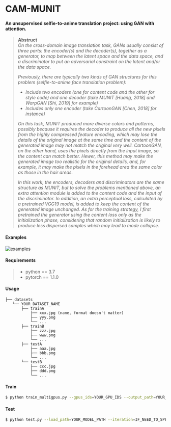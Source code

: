 # CAM-MUNIT
#### An unsupervised selfie-to-anime translation project: using GAN with attention.

> **Abstruct**   
_On the cross-domain image translation task, GANs usually consist of three parts: the encoder(s) and the decoder(s), 
together as a generator, to map between the latent space and the data space, and a discriminator to put an adversarial 
constraint on the latent and/or the data space._
>
>_Previously, there are typically two kinds of GAN structures for this problem (selfie-to-anime face translation problem):_ 
> * _Include two encoders (one for content code and the other for style code) and one decoder (take MUNIT [Huang, 2018] 
and WarpGAN [Shi, 2019] for example)_
> * _Includes only one encoder (take CartoonGAN [Chen, 2018] for instance)_
>
>_On this task, MUNIT produced more diverse colors and patterns, possibly because it requires the decoder to produce all 
the new pixels from the highly compressed feature encoding, which may lose the details of the original image at the same 
time and the content of the generated image may not match the original very well. CartoonGAN, on the other hand, uses 
the pixels directly from the input image, so the content can match better. Hewer, this method may make the generated 
image too realistic for the original details, and, for example, it may make the pixels in the forehead area the same 
color as those in the hair areas._
>
>_In this work, the encoders, decoders and discriminators are the same structure as MUNIT, but to solve the problems 
mentioned above, an extra attention module is added to the content code and the input of the discriminator. 
In addition, an extra perceptual loss, calculated by a pretrained VGG19 model, is added to keep the content of the 
generated image unchanged. As for the training strategy, I first pretrained the generator using the content loss only 
as the initialization phase, considering that random initialization is likely to produce less dispersed samples which 
may lead to mode collapse._

#### Examples
![examples](https://github.com/GGGHSL/CAM-MUNIT/blob/master/examples/test_examples.jpg?raw=true)

#### Requirements
>* python == 3.7
>* pytorch == 1.1.0

#### Usage
```
├── datasets
   └── YOUR_DATASET_NAME
       ├── trainA
           ├── xxx.jpg (name, format doesn't matter)
           ├── yyy.png
           └── ...
       ├── trainB
           ├── zzz.jpg
           ├── www.png
           └── ...
       ├── testA
           ├── aaa.jpg 
           ├── bbb.png
           └── ...
       └── testB
           ├── ccc.jpg 
           ├── ddd.png
           └── ...
```

#### Train
```bash
$ python train_multigpus.py --gpus_ids=YOUR_GPU_IDS --output_path=YOUR_SAVE_PATH --phase=main-train --resume=False
```

#### Test
```bash
$ python test.py --load_path=YOUR_MODEL_PATH --iteration=IF_NEED_TO_SPECIFY
```
